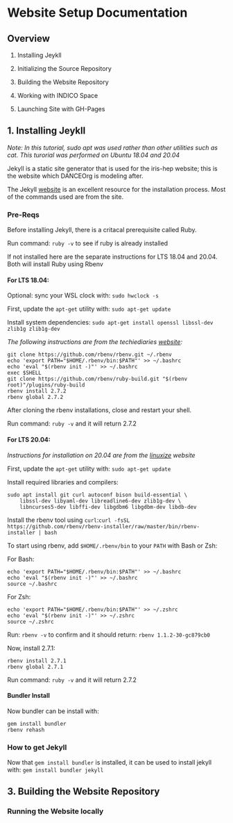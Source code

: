 # Website Setup Documentation
## Overview

1. Installing Jeykll

2. Initializing the Source Repository

3. Building the Website Repository

4. Working with INDICO Space

5. Launching Site with GH-Pages

## 1. Installing Jeykll

*Note: In this tutorial, sudo apt was used rather than other utilities such as cat. This turorial was performed on Ubuntu 18.04 and 20.04*

Jekyll is a static site generator that is used for the iris-hep website; this is the website which DANCEOrg is modeling after. 

The Jekyll [website](https://jekyllrb.com/) is an excellent resource for the installation process. Most of the commands used are from the site. 

### Pre-Reqs

Before installing Jekyll, there is a critacal prerequisite called Ruby. 

Run command: `ruby -v` to see if ruby is already installed

If not installed here are the separate instructions for LTS 18.04 and 20.04. Both will install Ruby using Rbenv

#### For LTS 18.04:

Optional: sync your WSL clock with: `sudo hwclock -s`

First, update the `apt-get` utility with: `sudo apt-get update`

Install system dependencies: `sudo apt-get install openssl libssl-dev zlib1g zlib1g-dev`

*The following instructions are from the techiediaries [website](https://www.techiediaries.com/install-ruby-2-7-rails-6-ubuntu-20-04/):*
  
```
git clone https://github.com/rbenv/rbenv.git ~/.rbenv
echo 'export PATH="$HOME/.rbenv/bin:$PATH"' >> ~/.bashrc
echo 'eval "$(rbenv init -)"' >> ~/.bashrc
exec $SHELL
git clone https://github.com/rbenv/ruby-build.git "$(rbenv root)"/plugins/ruby-build
rbenv install 2.7.2
rbenv global 2.7.2
```
After cloning the rbenv installations, close and restart your shell. 

Run command: `ruby -v` and it will return 2.7.2

#### For LTS 20.04:
*Instructions for installation on 20.04 are from the [linuxize](https://linuxize.com/post/how-to-install-ruby-on-ubuntu-20-04/) website*

First, update the `apt-get` utility with: `sudo apt-get update`

Install required libraries and compilers:

```
sudo apt install git curl autoconf bison build-essential \
    libssl-dev libyaml-dev libreadline6-dev zlib1g-dev \
    libncurses5-dev libffi-dev libgdbm6 libgdbm-dev libdb-dev
```

Install the rbenv tool using `curl`:`curl -fsSL https://github.com/rbenv/rbenv-installer/raw/master/bin/rbenv-installer | bash`

To start using rbenv, add `$HOME/.rbenv/bin` to your `PATH` with Bash or Zsh: 

For Bash:

```
echo 'export PATH="$HOME/.rbenv/bin:$PATH"' >> ~/.bashrc
echo 'eval "$(rbenv init -)"' >> ~/.bashrc
source ~/.bashrc
```

For Zsh:

```
echo 'export PATH="$HOME/.rbenv/bin:$PATH"' >> ~/.zshrc
echo 'eval "$(rbenv init -)"' >> ~/.zshrc
source ~/.zshrc
```

Run: `rbenv -v` to confirm and it should return: `rbenv 1.1.2-30-gc879cb0` 

Now, install 2.7.1: 

```
rbenv install 2.7.1
rbenv global 2.7.1
```
Run command: `ruby -v` and it will return 2.7.2


#### Bundler Install 
Now bundler can be install with: 

```
gem install bundler
rbenv rehash
```

### How to get Jekyll

Now that `gem install bundler` is installed, it can be used to install jekyll with: `gem install bundler jekyll`

## 3. Building the Website Repository

### Running the Website locally



